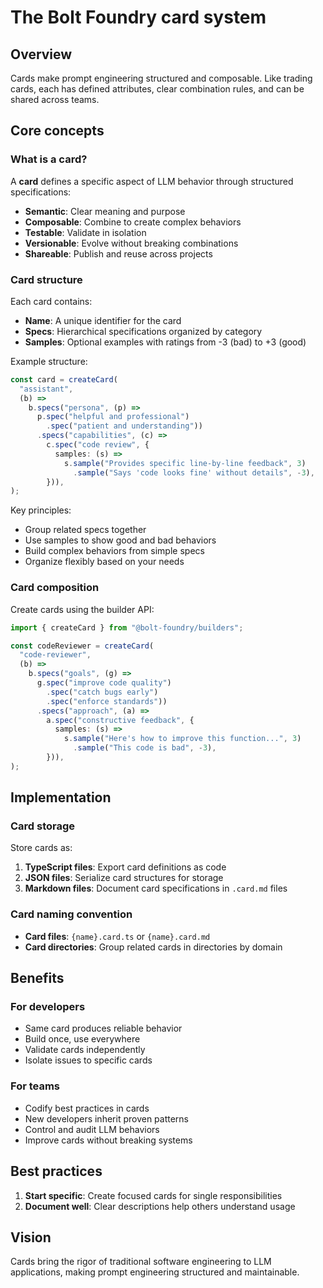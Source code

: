 # The Bolt Foundry card system

## Overview

Cards make prompt engineering structured and composable. Like trading cards,
each has defined attributes, clear combination rules, and can be shared across
teams.

## Core concepts

### What is a card?

A **card** defines a specific aspect of LLM behavior through structured
specifications:

- **Semantic**: Clear meaning and purpose
- **Composable**: Combine to create complex behaviors
- **Testable**: Validate in isolation
- **Versionable**: Evolve without breaking combinations
- **Shareable**: Publish and reuse across projects

### Card structure

Each card contains:

- **Name**: A unique identifier for the card
- **Specs**: Hierarchical specifications organized by category
- **Samples**: Optional examples with ratings from -3 (bad) to +3 (good)

Example structure:

```typescript
const card = createCard(
  "assistant",
  (b) =>
    b.specs("persona", (p) =>
      p.spec("helpful and professional")
        .spec("patient and understanding"))
      .specs("capabilities", (c) =>
        c.spec("code review", {
          samples: (s) =>
            s.sample("Provides specific line-by-line feedback", 3)
              .sample("Says 'code looks fine' without details", -3),
        })),
);
```

Key principles:

- Group related specs together
- Use samples to show good and bad behaviors  
- Build complex behaviors from simple specs
- Organize flexibly based on your needs

### Card composition

Create cards using the builder API:

```typescript
import { createCard } from "@bolt-foundry/builders";

const codeReviewer = createCard(
  "code-reviewer",
  (b) =>
    b.specs("goals", (g) =>
      g.spec("improve code quality")
        .spec("catch bugs early")
        .spec("enforce standards"))
      .specs("approach", (a) =>
        a.spec("constructive feedback", {
          samples: (s) =>
            s.sample("Here's how to improve this function...", 3)
              .sample("This code is bad", -3),
        })),
);
```

## Implementation

### Card storage

Store cards as:

1. **TypeScript files**: Export card definitions as code
2. **JSON files**: Serialize card structures for storage
3. **Markdown files**: Document card specifications in `.card.md` files

### Card naming convention

- **Card files**: `{name}.card.ts` or `{name}.card.md`
- **Card directories**: Group related cards in directories by domain

## Benefits

### For developers

- Same card produces reliable behavior
- Build once, use everywhere
- Validate cards independently
- Isolate issues to specific cards

### For teams

- Codify best practices in cards
- New developers inherit proven patterns
- Control and audit LLM behaviors
- Improve cards without breaking systems

## Best practices

1. **Start specific**: Create focused cards for single responsibilities
2. **Document well**: Clear descriptions help others understand usage

## Vision

Cards bring the rigor of traditional software engineering to LLM applications,
making prompt engineering structured and maintainable.
